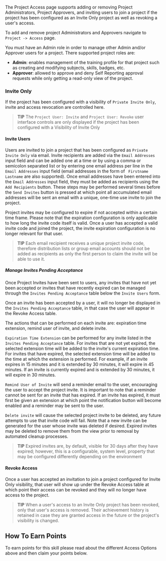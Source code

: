 The Project Access page supports adding or removing Project Administrators, Project Approvers, and inviting users to join a project if the project has been configured as an Invite Only project as well as revoking a user's access.

To add and remove project Administrators and Approvers navigate to `Project -> Access` page.

You must have an Admin role in order to manage other Admin and/or Approver users for a project. There supported project roles are:

* <strong>Admin</strong>: enables management of the training profile for that project such as creating and modifying subjects, skills, badges, etc.
* <strong>Approver</strong>: allowed to approve and deny Self Reporting approval requests while only getting a read-only view of the project.

### Invite Only

If the project has been configured with a visibility of `Private Invite Only`, invite and access revocation are controlled here.

> **TIP**
> The `Project User: Invite` and `Project User: Revoke` user interface controls are only displayed if the project has been configured with a Visibility of Invite Only

#### Invite Users

Users are invited to join a project that has been configured as `Private Invite Only` via email. Invite recipients are added via the `Email Addresses` input field and can be added one at a time or by using a comma or semicolon separated list or by entering one email address per line in the `Email Addresses` input field (email addresses in the form of ` Firstname Lastname` are also supported). Once email addresses have been entered into the `Email Addresses` input field, they must be added as recipients using the `Add Recipients` button. These steps may be performed several times before the `Send Invites` button is pressed at which point all accumulated email addresses will be sent an email with a unique, one-time use invite to join the project.

Project invites may be configured to expire if not accepted within a certain time frame. Please note that the expiration configuration is only applicable to how long the invite code itself is valid. Once a user has accepted a valid invite code and joined the project, the invite expiration configuration is no longer relevant for that user.

> **TIP**
> Each email recipient receives a unique project invite code, therefore distribution lists or group email accounts should not be added as recipients as only the first person to claim the invite will be able to use it.

##### Manage Invites Pending Acceptance

Once Project Invites have been sent to users, any invites that have not yet been accepted or invites that have recently expired can be managed through the `Invites Pending Acceptance` table below the `Invite Users` form.

Once an invite has been accepted by a user, it will no longer be displayed in the `Invites Pending Acceptance` table, in that case the user will appear in the Revoke Access table.

The actions that can be performed on each invite are: expiration time extension, remind user of invite, and delete invite.

`Expiration Time Extension` can be performed for any invite listed in the `Invites Pending Acceptance` table. For invites that are not yet expired, the selected extension time will be added to the invite's current expiration time. For invites that have expired, the selected extension time will be added to the time at which the extension is performed. For example, if an invite expires in 15 minutes and it is extended by 30 minutes, it will expire in 45 minutes. If an invite is currently expired and is extended by 30 minutes, it will expire in 30 minutes.

`Remind User of Invite` will send a reminder email to the user, encouraging the user to accept the project invite. It is important to note that a reminder cannot be sent for an invite that has expired. If an invite has expired, it must first be given an extension at which point the notification button will become enabled and a reminder may be sent to the user.

`Delete invite` will cause the selected project invite to be deleted, any future attempts to use that invite code will fail. Note that a new invite can be generated for the user whose invite was deleted if desired. Expired invites may be deleted to remove them from the view prior to removal by automated cleanup processes.

> **TIP**
> Expired invites are, by default, visible for 30 days after they have expired; however, this is a configurable, system level, property that may be configured differently depending on the environment

#### Revoke Access

Once a user has accepted an invitation to join a project configured for Invite Only visibility, that user will show up under the Revoke Access table at which point their access can be revoked and they will no longer have access to the project.

> **TIP**
> When a user's access to an Invite Only project has been revoked, only that user's access is removed. Their achievement history is retained in case they are granted access in the future or the project's visibility is changed.

## How To Earn Points

To earn points for this skill please read about the different Access Options above and then claim your points below.